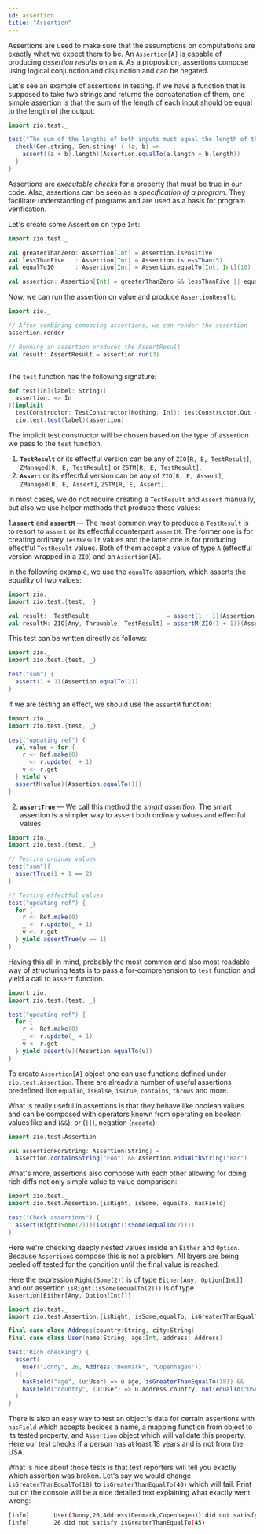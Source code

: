 ```yaml
---
id: assertion
title: "Assertion"
---
```


Assertions are used to make sure that the assumptions on computations are exactly what we expect them to be. An `Assertion[A]` is capable of producing _assertion results_ on an `A`. As a proposition, assertions compose using logical conjunction and disjunction and can be negated.

Let's see an example of assertions in testing. If we have a function that is supposed to take two strings and returns the concatenation of them, one simple assertion is that the sum of the length of each input should be equal to the length of the output:

```scala mdoc:compile-only
import zio.test._

test("The sum of the lengths of both inputs must equal the length of the output") {
  check(Gen.string, Gen.string) { (a, b) =>
    assert((a + b).length)(Assertion.equalTo(a.length + b.length))
  }
}
```

Assertions are _executable checks_ for a property that must be true in our code. Also, assertions can be seen as a _specification of a program_. They facilitate understanding of programs and are used as a basis for program verification.

Let's create some Assertion on type `Int`:

```scala mdoc:silent
import zio.test._

val greaterThanZero: Assertion[Int] = Assertion.isPositive
val lessThanFive   : Assertion[Int] = Assertion.isLessThan(5)
val equalTo10      : Assertion[Int] = Assertion.equalTo[Int, Int](10)

val assertion: Assertion[Int] = greaterThanZero && lessThanFive || equalTo10.negate
```

Now, we can run the assertion on value and produce `AssertionResult`:

```scala mdoc
import zio._

// After combining composing assertions, we can render the assertion
assertion.render

// Running an assertion produces the AssertResult 
val result: AssertResult = assertion.run(3)
```

```scala mdoc:invisible:reset
```

The `test` function has the following signature:

```scala
def test[In](label: String)(
  assertion: => In
)(implicit
  testConstructor: TestConstructor[Nothing, In]): testConstructor.Out =
  zio.test.test(label)(assertion)
```

The implicit test constructor will be chosen based on the type of assertion we pass to the `test` function.

1. **`TestResult`** or its effectful version can be any of `ZIO[R, E, TestResult]`, `ZManaged[R, E, TestResult]` or `ZSTM[R, E, TestResult]`.
2. **`Assert`** or its effectful version can be any of `ZIO[R, E, Assert]`, `ZManaged[R, E, Assert]`, `ZSTM[R, E, Assert]`.

In most cases, we do not require creating a `TestResult` and `Assert` manually, but also we use helper methods that produce these values:

1.**`assert`** and **`assertM`** — The most common way to produce a `TestResult` is to resort to `assert` or its effectful counterpart `assertM`. The former one is for creating ordinary `TestResult` values and the latter one is for producing effectful `TestResult` values. Both of them accept a value of type `A` (effectful version wrapped in a `ZIO`) and an `Assertion[A]`.

In the following example, we use the `equalTo` assertion, which asserts the equality of two values:

```scala mdoc:compile-only
import zio._
import zio.test.{test, _}

val result:  TestResult                      = assert(1 + 1)(Assertion.equalTo(2))
val resultM: ZIO[Any, Throwable, TestResult] = assertM(ZIO(1 + 1))(Assertion.equalTo(2))
```

This test can be written directly as follows:

```scala mdoc:compile-only
import zio._
import zio.test.{test, _}

test("sum") {
  assert(1 + 1)(Assertion.equalTo(2))
}
```

If we are testing an effect, we should use the `assertM` function:

```scala mdoc:compile-only
import zio._
import zio.test.{test, _}

test("updating ref") {
  val value = for {
    r <- Ref.make(0)
    _ <- r.update(_ + 1)
    v <- r.get
  } yield v
  assertM(value)(Assertion.equalTo(1))
}
```

2. **`assertTrue`** — We call this method the _smart assertion_. The smart assertion is a simpler way to assert both ordinary values and effectful values:

```scala mdoc:compile-only
import zio._
import zio.test.{test, _}

// Testing ordinay values
test("sum"){
  assertTrue(1 + 1 == 2)
}

// Testing effectful values
test("updating ref") {
  for {
    r <- Ref.make(0)
    _ <- r.update(_ + 1)
    v <- r.get
  } yield assertTrue(v == 1)
}
```

Having this all in mind, probably the most common and also most readable way of structuring tests is to pass a for-comprehension to `test` function and yield a call to `assert` function.

```scala mdoc:compile-only
import zio._
import zio.test.{test, _}

test("updating ref") {
  for {
    r <- Ref.make(0)
    _ <- r.update(_ + 1)
    v <- r.get
  } yield assert(v)(Assertion.equalTo(v))
} 
```

To create `Assertion[A]` object one can use functions defined under `zio.test.Assertion`. There are already a number of useful assertions predefined like `equalTo`, `isFalse`, `isTrue`, `contains`, `throws` and more.

What is really useful in assertions is that they behave like boolean values and can be composed with operators
known from operating on boolean values like and (`&&`), or (`||`), negation (`negate`):

```scala mdoc:compile-only
import zio.test.Assertion

val assertionForString: Assertion[String] = 
  Assertion.containsString("Foo") && Assertion.endsWithString("Bar")
```

What's more, assertions also compose with each other allowing for doing rich diffs not only simple value to value comparison:

```scala mdoc:compile-only
import zio.test._
import zio.test.Assertion.{isRight, isSome, equalTo, hasField}

test("Check assertions") {
  assert(Right(Some(2)))(isRight(isSome(equalTo(2))))
}
```

Here we're checking deeply nested values inside an `Either` and `Option`. Because `Assertion`s compose this is not a problem. All layers are being peeled off tested for the condition until the final value is reached.

Here the expression `Right(Some(2))` is of type `Either[Any, Option[Int]]` and our assertion `isRight(isSome(equalTo(2)))` is of type `Assertion[Either[Any, Option[Int]]]`

```scala mdoc:reset-object:silent
import zio.test._
import zio.test.Assertion.{isRight, isSome,equalTo, isGreaterThanEqualTo, not, hasField}

final case class Address(country:String, city:String)
final case class User(name:String, age:Int, address: Address)

test("Rich checking") {
  assert(
    User("Jonny", 26, Address("Denmark", "Copenhagen"))
  )(
    hasField("age", (u:User) => u.age, isGreaterThanEqualTo(18)) &&
    hasField("country", (u:User) => u.address.country, not(equalTo("USA")))
  )
}
```

There is also an easy way to test an object's data for certain assertions with `hasField` which accepts besides a name, a mapping function from object to its tested property, and `Assertion` object which will validate this property. Here our test checks if a person has at least 18 years and is not from the USA.

What is nice about those tests is that test reporters will tell you exactly which assertion was broken. Let's say we would change `isGreaterThanEqualTo(18)` to `isGreaterThanEqualTo(40)` which will fail. Print out on the console will be a nice detailed text explaining what exactly went wrong:

```bash
[info]       User(Jonny,26,Address(Denmark,Copenhagen)) did not satisfy (hasField("age", _.age, isGreaterThanEqualTo(45)) && hasField("country", _.country, not(equalTo(USA))))
[info]       26 did not satisfy isGreaterThanEqualTo(45)
```

